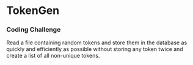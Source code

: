 # TokenGen
### Coding Challenge
Read a file containing random tokens and store them in the database as quickly and efficiently as possible without storing any token twice and create a list of all non-unique tokens.